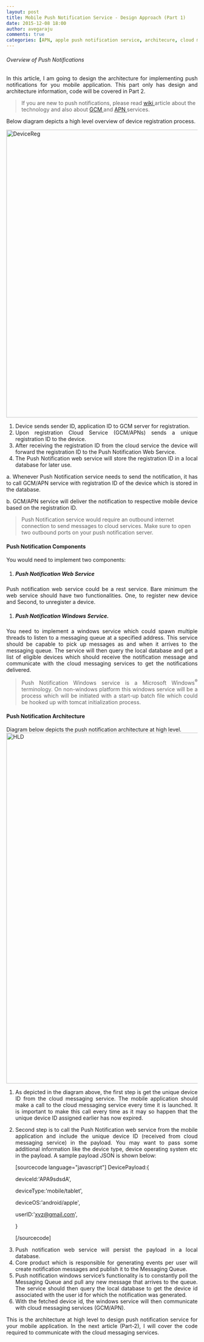 ```yaml
---
layout: post
title: Mobile Push Notification Service - Design Approach (Part 1)
date: 2015-12-08 18:00
author: avegaraju
comments: true
categories: [APN, apple push notification service, architecure, cloud messaging services, design, Design &amp; Architecture, GCM, google cloud messaging service, mobile, push notification]
---
```

<h6><span style="font-weight:normal;">Overview of Push Notifications</span></h6>
<p align="justify">In this article, I am going to design the architecture for implementing push notifications for you mobile application. This part only has design and architecture information, code will be covered in Part 2.</p>

<blockquote>If you are new to push notifications, please read <a href="https://en.wikipedia.org/wiki/Notification_service">wiki </a>article about the technology and also about <a href="https://en.wikipedia.org/wiki/Google_Cloud_Messaging">GCM </a>and <a href="https://en.wikipedia.org/wiki/Apple_Push_Notification_Service">APN </a>services.</blockquote>
<!--more-->

Below diagram depicts a high level overview of device registration process.

<img src="https://ashishvegaraju.files.wordpress.com/2015/11/devicereg.png?w=559" alt="DeviceReg" width="1312" height="758" />
<ol>
	<li>
<div align="justify">Device sends sender ID, application ID to GCM server for registration.</div></li>
	<li>
<div align="justify">Upon registration Cloud Service (GCM/APNs) sends a unique registration ID to the device.</div></li>
	<li>
<div align="justify">After receiving the registration ID from the cloud service the device will forward the registration ID to the Push Notification Web Service.</div></li>
	<li>
<div align="justify">The Push Notification web service will store the registration ID in a local database for later use.</div></li>
</ol>
<p align="justify">a. Whenever Push Notification service needs to send the notification, it has to call GCM/APN service with registration ID of the device which is stored in the database.</p>
<p align="justify">b. GCM/APN service will deliver the notification to respective mobile device based on the registration ID.</p>

<blockquote>Push Notification service would require an outbound internet connection to send messages to cloud services. Make sure to open two outbound ports on your push notification server.</blockquote>
<h4><strong>Push Notification Components</strong></h4>
You would need to implement two components:
<ol>
	<li>
<h5><em><strong>Push Notification Web Service</strong></em></h5>
</li>
</ol>
<p align="justify">Push notification web service could be a rest service. Bare minimum the web service should have two functionalities. One, to register new device and Second, to unregister a device.</p>

<ol>
	<li>
<h5><strong><em>Push Notification Windows Service.</em></strong></h5>
</li>
</ol>
<p align="justify">You need to implement a windows service which could spawn multiple threads to listen to a messaging queue at a specified address. This service should be capable to pick up messages as and when it arrives to the messaging queue. The service will then query the local database and get a list of eligible devices which should receive the notification message and communicate with the cloud messaging services to get the notifications delivered.</p>

<blockquote>
<p align="justify">Push Notification Windows service is a Microsoft Windows<sup>® </sup>terminology. On non-windows platform this windows service will be a process which will be initiated with a start-up batch file which could be hooked up with tomcat initialization process.</p>
</blockquote>
<h4><strong>Push Notification Architecture</strong></h4>
Diagram below depicts the push notification architecture at high level.

<img src="https://ashishvegaraju.files.wordpress.com/2015/11/hld.png?w=559" alt="HLD" width="1313" height="924" />
<ol>
	<li>
<div align="justify">As depicted in the diagram above, the first step is get the unique device ID from the cloud messaging service. The mobile application should make a call to the cloud messaging service every time it is launched. It is important to make this call every time as it may so happen that the unique device ID assigned earlier has now expired.</div></li>
	<li>
<div align="justify">

Second step is to call the Push Notification web service from the mobile application and include the unique device ID (received from cloud messaging service) in the payload. You may want to pass some additional information like the device type, device operating system etc in the payload. A sample payload JSON is shown below:
<div id="scid:C89E2BDB-ADD3-4f7a-9810-1B7EACF446C1:8deaa2ad-61ae-43d6-8179-78575cbdfd0d" class="wlWriterEditableSmartContent" style="float:none;margin:0;display:inline;padding:0;">

[sourcecode language="javascript"]
DevicePayload:{

deviceId:'APA9sdsdA',

deviceType:'mobile/tablet',

deviceOS:'android/apple',

userID:'xyz@gmail.com',

}

[/sourcecode]

</div>
</div></li>
	<li>
<div align="justify">Push notification web service will persist the payload in a local database.</div></li>
	<li>
<div align="justify">Core product which is responsible for generating events per user will create notification messages and publish it to the Messaging Queue.</div></li>
	<li>
<div align="justify">Push notification windows service’s functionality is to constantly poll the Messaging Queue and pull any new message that arrives to the queue. The service should then query the local database to get the device id associated with the user id for which the notification was generated.</div></li>
	<li>
<div align="justify">With the fetched device id, the windows service will then communicate with cloud messaging services (GCM/APN).</div></li>
</ol>
<p align="justify">This is the architecture at high level to design push notification service for your mobile application. In the next article (Part-2), I will cover the code required to communicate with the cloud messaging services.</p>
